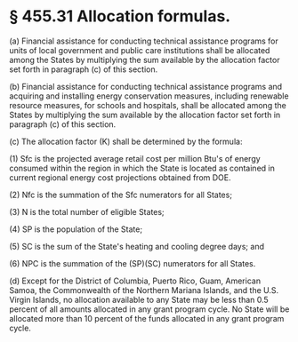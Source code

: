 # § 455.31   Allocation formulas.

(a) Financial assistance for conducting technical assistance programs for units of local government and public care institutions shall be allocated among the States by multiplying the sum available by the allocation factor set forth in paragraph (c) of this section. 


(b) Financial assistance for conducting technical assistance programs and acquiring and installing energy conservation measures, including renewable resource measures, for schools and hospitals, shall be allocated among the States by multiplying the sum available by the allocation factor set forth in paragraph (c) of this section. 


(c) The allocation factor (K) shall be determined by the formula: 


(1) Sfc is the projected average retail cost per million Btu's of energy consumed within the region in which the State is located as contained in current regional energy cost projections obtained from DOE. 


(2) Nfc is the summation of the Sfc numerators for all States; 


(3) N is the total number of eligible States; 


(4) SP is the population of the State; 


(5) SC is the sum of the State's heating and cooling degree days; and 


(6) NPC is the summation of the (SP)(SC) numerators for all States. 


(d) Except for the District of Columbia, Puerto Rico, Guam, American Samoa, the Commonwealth of the Northern Mariana Islands, and the U.S. Virgin Islands, no allocation available to any State may be less than 0.5 percent of all amounts allocated in any grant program cycle. No State will be allocated more than 10 percent of the funds allocated in any grant program cycle. 




